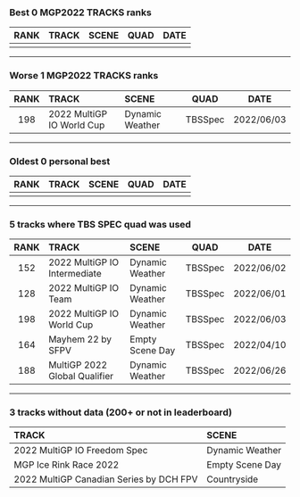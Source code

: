 ### Best 0 MGP2022 TRACKS ranks
|RANK|TRACK|SCENE|QUAD|DATE|
|:---:|:---|:---|:---:|:---:|
||||||
---
### Worse 1 MGP2022 TRACKS ranks
|RANK|TRACK|SCENE|QUAD|DATE|
|:---:|:---|:---|:---:|:---:|
|198|2022 MultiGP IO World Cup|Dynamic Weather|TBSSpec|2022/06/03|
---
### Oldest 0 personal best
|RANK|TRACK|SCENE|QUAD|DATE|
|:---:|:---|:---|:---:|:---:|
||||||
---
### 5 tracks where TBS SPEC quad was used
|RANK|TRACK|SCENE|QUAD|DATE|
|:---:|:---|:---|:---:|:---:|
|152|2022 MultiGP IO Intermediate|Dynamic Weather|TBSSpec|2022/06/02|
|128|2022 MultiGP IO Team|Dynamic Weather|TBSSpec|2022/06/01|
|198|2022 MultiGP IO World Cup|Dynamic Weather|TBSSpec|2022/06/03|
|164|Mayhem 22 by SFPV|Empty Scene Day|TBSSpec|2022/04/10|
|188|MultiGP 2022 Global Qualifier|Dynamic Weather|TBSSpec|2022/06/26|
---
### 3 tracks without data (200+ or not in leaderboard)
|TRACK|SCENE|
|:---|:---|
|2022 MultiGP IO Freedom Spec|Dynamic Weather|
|MGP Ice Rink Race 2022|Empty Scene Day|
|2022 MultiGP Canadian Series by DCH FPV|Countryside|

